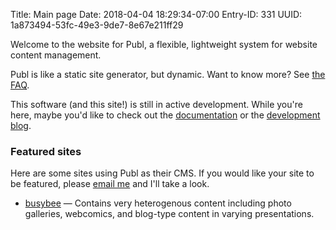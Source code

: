 Title: Main page
Date: 2018-04-04 18:29:34-07:00
Entry-ID: 331
UUID: 1a873494-53fc-49e3-9de7-8e67e211ff29

Welcome to the website for Publ, a flexible, lightweight system for website content management.

Publ is like a static site generator, but dynamic. Want to know more?
See [the FAQ](/faq).

This software (and this site!) is still in active development. While you're
here, maybe you'd like to check out the [documentation](/manual/) or the
[development blog](/blog/).

### Featured sites

Here are some sites using Publ as their CMS. If you would like your site to be
featured, please [email me](mailto:fluffy-AT-beesbuzz-DOT-biz?subject=A+Publ+site)
and I'll take a look.

* [busybee](https://beesbuzz.biz) — Contains very heterogenous content including photo galleries, webcomics, and blog-type content in varying presentations.

